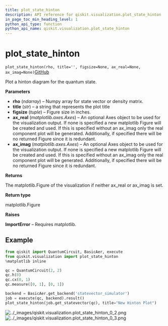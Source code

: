 ```yaml
---
title: plot_state_hinton
description: API reference for qiskit.visualization.plot_state_hinton
in_page_toc_min_heading_level: 1
python_api_type: function
python_api_name: qiskit.visualization.plot_state_hinton
---
```


# plot\_state\_hinton

<span id="qiskit.visualization.plot_state_hinton" />

`plot_state_hinton(rho, title='', figsize=None, ax_real=None, ax_imag=None)`[GitHub](https://github.com/qiskit/qiskit/tree/stable/0.14/qiskit/visualization/state_visualization.py "view source code")

Plot a hinton diagram for the quantum state.

**Parameters**

*   **rho** (*ndarray*) – Numpy array for state vector or density matrix.
*   **title** (*str*) – a string that represents the plot title
*   **figsize** (*tuple*) – Figure size in inches.
*   **ax\_real** (*matplotlib.axes.Axes*) – An optional Axes object to be used for the visualization output. If none is specified a new matplotlib Figure will be created and used. If this is specified without an ax\_imag only the real component plot will be generated. Additionally, if specified there will be no returned Figure since it is redundant.
*   **ax\_imag** (*matplotlib.axes.Axes*) – An optional Axes object to be used for the visualization output. If none is specified a new matplotlib Figure will be created and used. If this is specified without an ax\_imag only the real component plot will be generated. Additionally, if specified there will be no returned Figure since it is redundant.

**Returns**

The matplotlib.Figure of the visualization if neither ax\_real or ax\_imag is set.

**Return type**

matplotlib.Figure

**Raises**

**ImportError** – Requires matplotlib.

## Example

```python
from qiskit import QuantumCircuit, BasicAer, execute
from qiskit.visualization import plot_state_hinton
%matplotlib inline

qc = QuantumCircuit(2, 2)
qc.h(0)
qc.cx(0, 1)
qc.measure([0, 1], [0, 1])

backend = BasicAer.get_backend('statevector_simulator')
job = execute(qc, backend).result()
plot_state_hinton(job.get_statevector(qc), title="New Hinton Plot")
```

![../\_images/qiskit.visualization.plot\_state\_hinton\_0\_2.png](/images/api/qiskit/0.19/qiskit.visualization.plot_state_hinton_0_2.png) ![../\_images/qiskit.visualization.plot\_state\_hinton\_0\_3.png](/images/api/qiskit/0.19/qiskit.visualization.plot_state_hinton_0_3.png)

